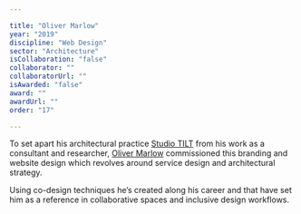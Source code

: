 ```yaml
---

title: "Oliver Marlow"
year: "2019"
discipline: "Web Design"
sector: "Architecture"
isCollaboration: "false"
collaborator: ""
collaboratorUrl: ""
isAwarded: "false"
award: ""
awardUrl: ""
order: "17"

---
```


To set apart his architectural practice [Studio TILT](https://studiotilt.com/ "Studio TILT Award Winning London Architecture & Design studio") from his work as a consultant and researcher, [Oliver Marlow](http://olivermarlow.com/) commissioned this branding and website design which revolves around service design and architectural strategy. 

Using co-design techniques he’s created along his career and that have set him as a reference in collaborative spaces and inclusive design workflows.